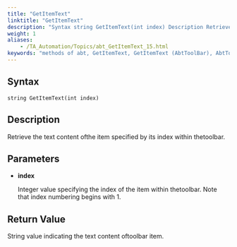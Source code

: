 ```yaml
--- 
title: "GetItemText"
linktitle: "GetItemText"
description: "Syntax string GetItemText(int index) Description Retrieve the text content of the item specified by its index within the toolbar. Parameters index Integer value specifying the index of the item within ..."
weight: 1
aliases: 
    - /TA_Automation/Topics/abt_GetItemText_15.html
keywords: "methods of abt, GetItemText, GetItemText (AbtToolBar), AbtToolBar, getitemtext, abttoolbar getitemtext, content of item on toolbar, text of item at index on toolbar"
---
```


## Syntax

`string GetItemText(int index)`

## Description  

Retrieve the text content ofthe item specified by its index within thetoolbar.

## Parameters  

-   **index**

    Integer value specifying the index of the item within thetoolbar. Note that index numbering begins with 1.


## Return Value  

String value indicating the text content oftoolbar item.



